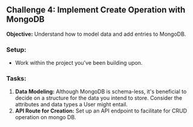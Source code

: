 ## Challenge 4: Implement Create Operation with MongoDB

**Objective:** Understand how to model data and add entries to MongoDB.

### Setup:

- Work within the project you've been building upon.

### Tasks:

1. **Data Modeling:** Although MongoDB is schema-less, it's beneficial to decide on a structure for the data you intend to store. Consider the attributes and data types a User might entail.
2. **API Route for Creation:** Set up an API endpoint to facilitate for CRUD operation on mongo DB.

